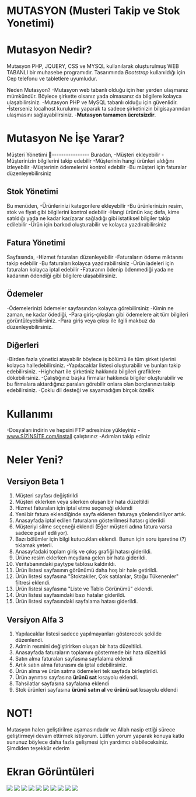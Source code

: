 MUTASYON (**Mu**steri **Ta**kip ve **S**tok **Yon**etimi)
=========================================================

Mutasyon Nedir?
===============
Mutasyon PHP, JQUERY, CSS ve MYSQL kullanılarak oluşturulmuş WEB TABANLI bir muhasebe programıdır. Tasarımında *Bootstrap* kullanıldığı için Cep telefonu ve tabletlere uyumludur.

Neden Mutasyon?
-Mutasyon web tabanlı olduğu için her yerden ulaşmanız mümkündür. Böylece şirkette olsanız yada olmasanız da bilgilere kolayca ulaşabilirsiniz.
-Mutasyon PHP ve MySQL tabanlı olduğu için güvenlidir.
-İsterseniz localhost kurulumu yaparak ta sadece şirketinizin bilgisayarından ulaşmasını sağlayabilirsiniz.
-**Mutasyon tamamen ücretsizdir**.

Mutasyon Ne İşe Yarar?
======================

Müşteri Yönetimi
----------------
Buradan,
-Müşteri ekleyebilir
-Müşterinizin bilgilerini takip edebilir
-Müşterinin hangi ürünleri aldığını izleyebilir
-Müşterinin ödemelerini kontrol edebilir
-Bu müşteri için faturalar düzenleyebilirsiniz

Stok Yönetimi
-------------
Bu menüden,
-Ürünlerinizi kategorilere ekleyebilir
-Bu ürünlerinizin resim, stok ve fiyat gibi bilgilerini kontrol edebilir
-Hangi ürünün kaç defa, kime satıldığı yada ne kadar kar/zarar sağladığı gibi istatiksel bilgiler takip edilebilir
-Ürün için barkod oluşturabilir ve kolayca yazdırabilirsiniz

Fatura Yönetimi
---------------
Sayfasında,
-Hizmet faturaları düzenleyebilir
-Faturaların ödeme miktarını takip edebilir
-Bu faturaları kolayca yazdırabilirsiniz
-Ürün iadeleri için faturaları kolayca iptal edebilir
-Faturanın ödenip ödenmediği yada ne kadarının ödendiği gibi bilgilere ulaşabilirsiniz.

Ödemeler
--------
-Ödemelerinizi ödemeler sayfasından kolayca görebilirsiniz
-Kimin ne zaman, ne kadar ödediği,
-Para giriş-çıkışları gibi ödemelere ait tüm bilgileri görüntüleyebilirsiniz.
-Para giriş veya çıkışı ile ilgili makbuz da düzenleyebilirsiniz.

Diğerleri
---------
-Birden fazla yönetici atayabilir böylece iş bölümü ile tüm şirket işlerini kolayca halledebilirsiniz.
-Yapılacaklar listesi oluşturabilir ve bunları takip edebilirsiniz.
-Highchart ile şirketiniz hakkında bilgileri grafiklere dökebilirsiniz.
-Çalıştığınız başka firmalar hakkında bilgiler oluşturabilir ve bu firmalara aktardığınız paraları görebilir onlara olan borçlarınızı takip edebilirsiniz.
-Çoklu dil desteği
ve sayamadığım birçok özellik

Kullanımı
=========
-Dosyaları indirin ve hepsini FTP adresinize yükleyiniz
-www.SİZİNSİTE.com/install çalıştırınız
-Adımları takip ediniz

Neler Yeni?
===========

Versiyon Beta 1
---------------
1. Müşteri sayfası değiştirildi
2. Müşteri eklerken veya silerken oluşan bir hata düzeltildi
3. Hizmet faturaları için iptal etme seçeneği eklendi
4. Yeni bir fatura eklendiğinde sayfa eklenen faturaya yönlendiriliyor artık.
5. Anasayfada iptal edilen faturaların gösterilmesi hatası giderildi
6. Müşteriyi silme seçeneği eklendi (Eğer müşteri adına fatura varsa sadece pasif ediliyor).
7. Bazı bölümler için bilgi kutucukları eklendi. Bunun için soru işaretine (?) tıklamak yeterli.
8. Anasayfadaki toplam giriş ve çıkış grafiği hatası giderildi.
9. Ürüne resim eklerken meydana gelen bir hata giderildi.
10. Veritabanındaki paytype tablosu kaldırıldı.
11. Ürün listesi sayfasının görünümü daha hoş bir hale getirildi.
12. Ürün listesi sayfasına "Stoktakiler, Çok satılanlar, Stoğu Tükenenler" filtresi eklendi.
13. Ürün listesi sayfasına "Liste ve Tablo Görünümü" eklendi.
14. Ürün listesi sayfasındaki bazı hatalar giderildi.
15. Ürün listesi sayfasındaki sayfalama hatası giderildi.

Versiyon Alfa 3
---------------
1. Yapılacaklar listesi sadece yapılmayanları gösterecek şekilde düzenlendi.
2. Admin resmini değiştirirken oluşan bir hata düzeltildi.
3. Anasayfada faturaların toplamını göstermede bir hata düzeltildi
4. Satın alma faturaları sayfasına sayfalama eklendi
5. Artık satın alma faturasını da iptal edebilirsiniz.
6. Ürün alma ve ürün satma ödemeleri tek sayfada birleştirildi.
7. Ürün ayrıntısı sayfasına **ürünü sat** kısayolu eklendi.
8. Tahsilatlar sayfasına sayfalama eklendi
9. Stok ürünleri sayfasına **ürünü satın al** ve **ürünü sat** kısayolu eklendi


NOT!
====
Mutasyon halen geliştirilme aşamasındadır ve Allah nasip ettiği sürece geliştirmeyi devam ettirmek istiyorum. Lütfen yorum yaparak konuya katkı sununuz böylece daha fazla gelişmesi için yardımcı olabileceksiniz. Şimdiden teşekkür ederim

Ekran Görüntüleri
=================
![ ](https://imagizer.imageshack.us/v2/348x379q90/922/NG4h9e.png)
![ ](https://imagizer.imageshack.us/v2/821x392q90/923/3sz46I.png)
![ ](https://imagizer.imageshack.us/v2/821x392q90/924/e4pGY5.png)
![ ](https://imagizer.imageshack.us/v2/821x392q90/923/IWI6TP.png)
![ ](https://imagizer.imageshack.us/v2/821x392q90/921/gt9W0e.png)
![ ](https://imagizer.imageshack.us/v2/821x392q90/924/klWEpp.png)
![ ](https://imagizer.imageshack.us/v2/821x392q90/922/SMB8sL.png)
![ ](https://imagizer.imageshack.us/v2/821x392q90/921/WqOlkZ.png)
![ ](https://imagizer.imageshack.us/v2/821x392q90/924/YZ8fAq.png)
![ ](https://imagizer.imageshack.us/v2/821x389q90/924/6uzsqh.png)
